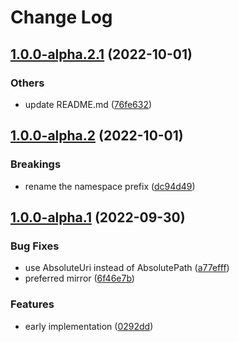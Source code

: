 # Change Log

## [1.0.0-alpha.2.1](https://www.github.com/alireza-rezaee/iranseda/releases/tag/v1.0.0-alpha.2.1) (2022-10-01)

### Others

* update README.md ([76fe632](https://github.com/alireza-rezaee/iranseda/commit/76fe63297c0e23f41cb4c12b63ac6d8757cbaca2))

## [1.0.0-alpha.2](https://www.github.com/alireza-rezaee/iranseda/releases/tag/v1.0.0-alpha.2) (2022-10-01)

### Breakings

* rename the namespace prefix ([dc94d49](https://github.com/alireza-rezaee/iranseda/commit/dc94d49d1803a025da73ed9fdca32d3c8df36e68))

## [1.0.0-alpha.1](https://www.github.com/alireza-rezaee/iranseda/releases/tag/v1.0.0-alpha.1) (2022-09-30)

### Bug Fixes

* use AbsoluteUri instead of AbsolutePath ([a77efff](https://github.com/alireza-rezaee/iranseda/commit/a77efff4776d7f736f70262b448bf7a97b46eee0))
* preferred mirror ([6f46e7b](https://github.com/alireza-rezaee/iranseda/commit/6f46e7b7a58a538bb9d975910406b5e883e31b77))

### Features

* early implementation ([0292dd](https://github.com/alireza-rezaee/iranseda/commit/0292dd7c8d268a67371b47e0b3b5c6cbb182fbfa))
